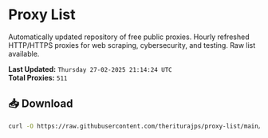 # Proxy List

Automatically updated repository of free public proxies. Hourly refreshed HTTP/HTTPS proxies for web scraping, cybersecurity, and testing. Raw list available.

**Last Updated:** `Thursday 27-02-2025 21:14:24 UTC`  
**Total Proxies:** `511`

## 📥 Download
```bash
curl -O https://raw.githubusercontent.com/theriturajps/proxy-list/main/proxies.txt
